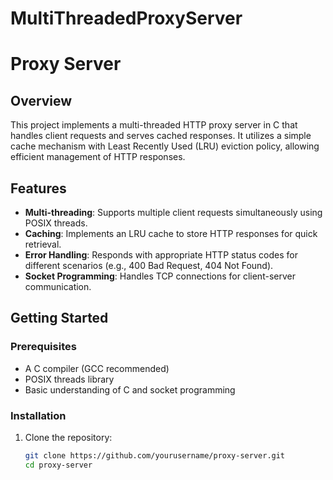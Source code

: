 # MultiThreadedProxyServer

# Proxy Server

## Overview

This project implements a multi-threaded HTTP proxy server in C that handles client requests and serves cached responses. It utilizes a simple cache mechanism with Least Recently Used (LRU) eviction policy, allowing efficient management of HTTP responses.

## Features

- **Multi-threading**: Supports multiple client requests simultaneously using POSIX threads.
- **Caching**: Implements an LRU cache to store HTTP responses for quick retrieval.
- **Error Handling**: Responds with appropriate HTTP status codes for different scenarios (e.g., 400 Bad Request, 404 Not Found).
- **Socket Programming**: Handles TCP connections for client-server communication.

## Getting Started

### Prerequisites

- A C compiler (GCC recommended)
- POSIX threads library
- Basic understanding of C and socket programming

### Installation

1. Clone the repository:
   ```bash
   git clone https://github.com/yourusername/proxy-server.git
   cd proxy-server
